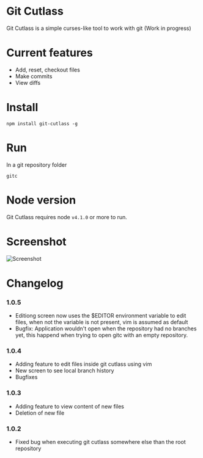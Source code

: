 # Git Cutlass

Git Cutlass is a simple curses-like tool to work with git (Work in progress)

# Current features

- Add, reset, checkout files
- Make commits
- View diffs

# Install

```
npm install git-cutlass -g
```

# Run
In a git repository folder
```
gitc
```

# Node version

Git Cutlass requires node `v4.1.0` or more to run.

# Screenshot
![Screenshot](http://erickzanardo.github.io/git-cutlass/gitcutlass.png)

# Changelog

### 1.0.5

- Editiong screen now uses the $EDITOR environment variable to edit files, when not the variable is not present, vim is assumed as default
- Bugfix: Application wouldn't open when the repository had no branches yet, this happend when trying to open gitc with an empty repository.

### 1.0.4

- Adding feature to edit files inside git cutlass using vim
- New screen to see local branch history 
- Bugfixes

### 1.0.3

- Adding feature to view content of new files
- Deletion of new file

### 1.0.2

- Fixed bug when executing git cutlass somewhere else than the root repository

